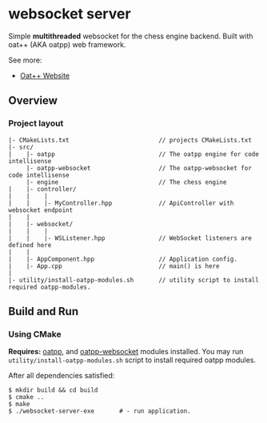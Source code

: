 # websocket server

Simple **multithreaded** websocket for the chess engine backend. Built with oat++ (AKA oatpp) web framework.

See more:
- [Oat++ Website](https://oatpp.io/)

## Overview

### Project layout

```
|- CMakeLists.txt                         // projects CMakeLists.txt
|- src/
|    |- oatpp                             // The oatpp engine for code intellisense
     |- oatpp-websocket                   // The oatpp-websocket for code intellisense
     |- engine                            // The chess engine
|    |- controller/
|    |    |
|    |    |- MyController.hpp             // ApiController with websocket endpoint
|    |
|    |- websocket/
|    |    |
|    |    |- WSListener.hpp               // WebSocket listeners are defined here
|    |
|    |- AppComponent.hpp                  // Application config. 
|    |- App.cpp                           // main() is here
|
|- utility/install-oatpp-modules.sh       // utility script to install required oatpp-modules.  
```

## Build and Run

### Using CMake

**Requires:** [oatpp](https://github.com/oatpp/oatpp), and [oatpp-websocket](https://github.com/oatpp/oatpp-websocket) 
modules installed. You may run `utility/install-oatpp-modules.sh` 
script to install required oatpp modules.

After all dependencies satisfied:

```
$ mkdir build && cd build
$ cmake ..
$ make 
$ ./websocket-server-exe       # - run application.
```
